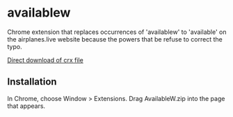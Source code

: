 availablew
=============

Chrome extension that replaces occurrences of 'availablew' to 'available' on the airplanes.live website because the powers that be refuse to correct the typo.

[Direct download of crx file](https://github.com/mdeneen/availablew/blob/master/Availablew.zip?raw=true)


Installation
------------

In Chrome, choose Window > Extensions.  Drag AvailableW.zip into the page that appears.
